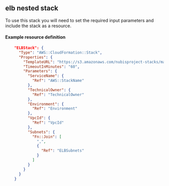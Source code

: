 ﻿## elb nested stack

To use this stack you will need to set the required input parameters and include the stack as a resource.

#### Example resource definition
```json
    "ELBStack": {
      "Type": "AWS::CloudFormation::Stack",
      "Properties": {
        "TemplateURL": "https://s3.amazonaws.com/nubisproject-stacks/master/elb.template",
        "TimeoutInMinutes": "60",
        "Parameters": {
          "ServiceName": {
            "Ref": "AWS::StackName"
          },
          "TechnicalOwner": {
            "Ref": "TechnicalOwner"
          },
          "Environment": {
            "Ref": "Environment"
          },
          "VpcId": {
            "Ref": "VpcId"
          },
          "Subnets": {
            "Fn::Join": [
              ",",
              {
                "Ref": "ELBSubnets"
              }
            ]
          }
        }
      }
    }
```
